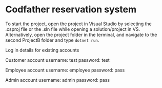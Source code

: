 # Codfather reservation system

To start the project, open the project in Visual Studio by selecting the .csproj file or the .sln file while opening a solution/project in VS.
Alternatively, open the project folder in the terminal, and navigate to the second ProjectB folder and type ```dotnet run```.

Log in details for existing accounts

Customer account
username: test
password: test

Employee account
username: employee
password: pass

Admin account
username: admin
password: pass
